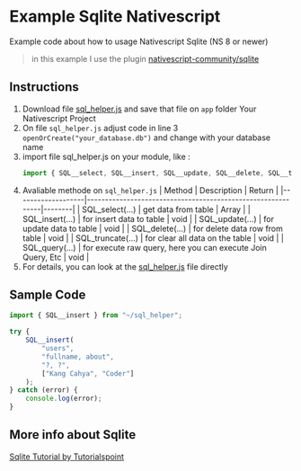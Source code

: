 # Example Sqlite Nativescript
Example code about how to usage Nativescript Sqlite (NS 8 or newer)

> in this example I use the plugin [nativescript-community/sqlite](https://github.com/nativescript-community/sqlite)

## Instructions
1. Download file [sql_helper.js](https://github.com/dyazincahya/example-code-sqlite-nativescript/blob/main/sql_helper.js) and save that file on ```app``` folder Your Nativescript Project
2. On file ```sql_helper.js``` adjust code in line 3 ```openOrCreate("your_database.db")``` and change with your database name
3. import file sql_helper.js on your module, like :
   ``` javascript
   import { SQL__select, SQL__insert, SQL__update, SQL__delete, SQL__truncate, SQL__query } from "~/sql_helper";
   ```
4. Avaliable methode on ```sql_helper.js```
    | Method            | Description                                                 | Return |
    |-------------------|-------------------------------------------------------------|--------|
    | SQL_select(...)   | get data from table                                         | Array  |
    | SQL_insert(...)   | for insert data to table                                    | void   |
    | SQL_update(...)   | for update data to table                                    | void   |
    | SQL_delete(...)   | for delete data row from table                              | void   |
    | SQL_truncate(...) | for clear all data on the table                             | void   |
    | SQL_query(...)    | for execute raw query, here you can execute Join Query, Etc | void   |
5. For details, you can look at the [sql_helper.js](https://github.com/dyazincahya/example-code-sqlite-nativescript/blob/main/sql_helper.js) file directly

## Sample Code
``` javascript
import { SQL__insert } from "~/sql_helper";

try {
    SQL__insert(
        "users",
        "fullname, about",
        "?, ?",
        ["Kang Cahya", "Coder"]
    );
} catch (error) {
    console.log(error);
}
```

## More info about Sqlite
[Sqlite Tutorial by Tutorialspoint](https://www.tutorialspoint.com/sqlite/index.htm)
